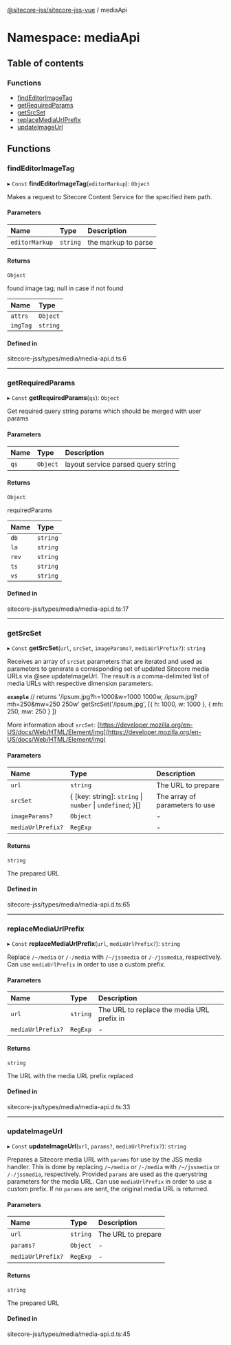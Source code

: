 [@sitecore-jss/sitecore-jss-vue](../README.md) / mediaApi

# Namespace: mediaApi

## Table of contents

### Functions

- [findEditorImageTag](mediaApi.md#findeditorimagetag)
- [getRequiredParams](mediaApi.md#getrequiredparams)
- [getSrcSet](mediaApi.md#getsrcset)
- [replaceMediaUrlPrefix](mediaApi.md#replacemediaurlprefix)
- [updateImageUrl](mediaApi.md#updateimageurl)

## Functions

### findEditorImageTag

▸ `Const` **findEditorImageTag**(`editorMarkup`): `Object`

Makes a request to Sitecore Content Service for the specified item path.

#### Parameters

| Name | Type | Description |
| :------ | :------ | :------ |
| `editorMarkup` | `string` | the markup to parse |

#### Returns

`Object`

found image tag; null in case if not found

| Name | Type |
| :------ | :------ |
| `attrs` | `Object` |
| `imgTag` | `string` |

#### Defined in

sitecore-jss/types/media/media-api.d.ts:6

___

### getRequiredParams

▸ `Const` **getRequiredParams**(`qs`): `Object`

Get required query string params which should be merged with user params

#### Parameters

| Name | Type | Description |
| :------ | :------ | :------ |
| `qs` | `Object` | layout service parsed query string |

#### Returns

`Object`

requiredParams

| Name | Type |
| :------ | :------ |
| `db` | `string` |
| `la` | `string` |
| `rev` | `string` |
| `ts` | `string` |
| `vs` | `string` |

#### Defined in

sitecore-jss/types/media/media-api.d.ts:17

___

### getSrcSet

▸ `Const` **getSrcSet**(`url`, `srcSet`, `imageParams?`, `mediaUrlPrefix?`): `string`

Receives an array of `srcSet` parameters that are iterated and used as parameters to generate
a corresponding set of updated Sitecore media URLs via @see updateImageUrl. The result is a comma-delimited
list of media URLs with respective dimension parameters.

**`example`**
// returns '/ipsum.jpg?h=1000&w=1000 1000w, /ipsum.jpg?mh=250&mw=250 250w'
getSrcSet('/ipsum.jpg', [{ h: 1000, w: 1000 }, { mh: 250, mw: 250 } ])

More information about `srcSet`: [https://developer.mozilla.org/en-US/docs/Web/HTML/Element/img](https://developer.mozilla.org/en-US/docs/Web/HTML/Element/img)

#### Parameters

| Name | Type | Description |
| :------ | :------ | :------ |
| `url` | `string` | The URL to prepare |
| `srcSet` | { [key: string]: `string` \| `number` \| `undefined`;  }[] | The array of parameters to use |
| `imageParams?` | `Object` | - |
| `mediaUrlPrefix?` | `RegExp` | - |

#### Returns

`string`

The prepared URL

#### Defined in

sitecore-jss/types/media/media-api.d.ts:65

___

### replaceMediaUrlPrefix

▸ `Const` **replaceMediaUrlPrefix**(`url`, `mediaUrlPrefix?`): `string`

Replace `/~/media` or `/-/media` with `/~/jssmedia` or `/-/jssmedia`, respectively.
Can use `mediaUrlPrefix` in order to use a custom prefix.

#### Parameters

| Name | Type | Description |
| :------ | :------ | :------ |
| `url` | `string` | The URL to replace the media URL prefix in |
| `mediaUrlPrefix?` | `RegExp` | - |

#### Returns

`string`

The URL with the media URL prefix replaced

#### Defined in

sitecore-jss/types/media/media-api.d.ts:33

___

### updateImageUrl

▸ `Const` **updateImageUrl**(`url`, `params?`, `mediaUrlPrefix?`): `string`

Prepares a Sitecore media URL with `params` for use by the JSS media handler.
This is done by replacing `/~/media` or `/-/media` with `/~/jssmedia` or `/-/jssmedia`, respectively.
Provided `params` are used as the querystring parameters for the media URL.
Can use `mediaUrlPrefix` in order to use a custom prefix.
If no `params` are sent, the original media URL is returned.

#### Parameters

| Name | Type | Description |
| :------ | :------ | :------ |
| `url` | `string` | The URL to prepare |
| `params?` | `Object` | - |
| `mediaUrlPrefix?` | `RegExp` | - |

#### Returns

`string`

The prepared URL

#### Defined in

sitecore-jss/types/media/media-api.d.ts:45
